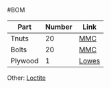 #BOM

|  Part   |    Number   |   Link    |
|---------|-------------|-----------|
| Tnuts   |      20     |   [MMC](https://www.mcmaster.com/#98001a135/=1c9rbvh)|
| Bolts   |      20     |   [MMC](https://www.mcmaster.com/#91253a546/=1c9rysi)|
| Plywood |      1      | [Lowes](https://www.lowes.com/pd/15-32-CAT-PS1-09-Douglas-Fir-Plywood-Sheathing-Application-as-4-x-8/1000068941)|

Other: [Loctite](http://www.loctiteproducts.com/p/t_lkr_blue/overview/Loctite-Threadlocker-Blue-242.htm)
